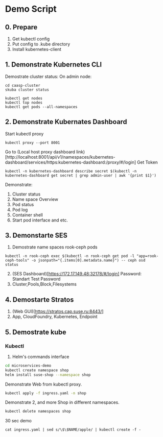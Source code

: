 # Demo Script
## 0. Prepare

1. Get kubectl config
2. Put config to .kube directory
3. Install kubernetes-client

## 1. Demonstrate Kubernetes CLI
Demostrate cluster status:
On admin node:
```
cd caasp-cluster
skuba cluster status
```
```
kubectl get nodes
kubectl top nodes
kubectl get pods --all-namespaces
```
## 2. Demonstrate Kubernates Dashboard
Start kubectl proxy
```
kubectl proxy --port 8001
```
Go to (Local host proxy dashboard link)[http://localhost:8001/api/v1/namespaces/kubernetes-dashboard/services/https:kubernetes-dashboard:/proxy/#/login]
Get Token
```
kubectl -n kubernetes-dashboard describe secret $(kubectl -n kubernetes-dashboard get secret | grep admin-user | awk '{print $1}')
```
Demonstrate:
1. Cluster status
2. Name space Overview
3. Pod status
4. Pod log
5. Container shell
6. Start pod interface and etc.

## 3. Demonstarte SES

1. Demostrate name spaces rook-ceph pods
```
kubectl -n rook-ceph exec $(kubectl -n rook-ceph get pod -l "app=rook-ceph-tools" -o jsonpath="{.items[0].metadata.name}") -- ceph osd status
```
2. (SES Dashboard)[https://172.17.149.48:32178/#/login] Password: Standart Test Password
3. Cluster,Pools,Block,Filesystems

## 4. Demostarte Stratos
1. (Web GUI)[https://stratos.cap.suse.ru:8443/]
2. App, CloudFoundry, Kubernetes, Endpoint

## 5. Demostrate kube
### Kubectl
1. Helm's commands interface
```bash
cd microservices-demo
kubectl create namespace shop
helm install suse-shop --namespace shop
```
Demonstrate Web from kubectl proxy.
```bash
kubectl apply -f ingress.yaml -n shop
```
Demonstrate 2, and more Shop in different namespaces.
```bash
kubectl delete namespaces shop
```
30 sec demo
```
cat ingress.yaml | sed s/\$\$NAME/apple/ | kubectl create -f -
```
